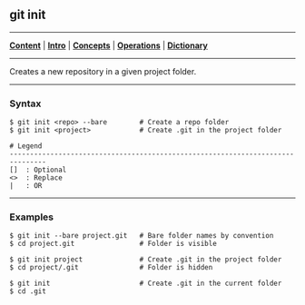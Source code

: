 ## git init
________________________________________________________________________________
[**Content**](../../README.md) |
[**Intro**](../../01-Introduction/introduction.md) |
[**Concepts**](../../02-Concepts/concepts.md) |
[**Operations**](../../03-Operations/operations.md) |
[**Dictionary**](../../04-Appendix/dictionary.md)
________________________________________________________________________________

Creates a new repository in a given project folder. 

-------------------------------------------------------------------------------
### Syntax
```
$ git init <repo> --bare        # Create a repo folder
$ git init <project>            # Create .git in the project folder

# Legend
-------------------------------------------------------------------------------
[]  : Optional
<>  : Replace
|   : OR
```

-------------------------------------------------------------------------------
### Examples
```shell
$ git init --bare project.git   # Bare folder names by convention
$ cd project.git                # Folder is visible

$ git init project              # Create .git in the project folder
$ cd project/.git               # Folder is hidden

$ git init                      # Create .git in the current folder
$ cd .git
```